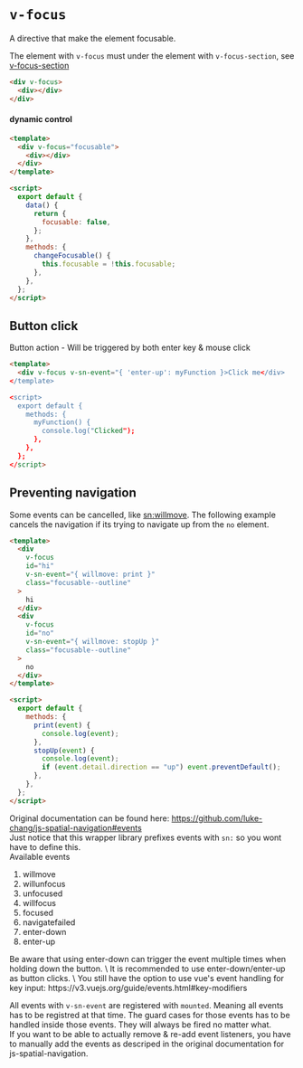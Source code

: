# `v-focus`

A directive that make the element focusable.

The element with `v-focus` must under the element with `v-focus-section`, see [v-focus-section](#v-focus-section)

```html
<div v-focus>
  <div></div>
</div>
```

#### dynamic control

```html
<template>
  <div v-focus="focusable">
    <div></div>
  </div>
</template>

<script>
  export default {
    data() {
      return {
        focusable: false,
      };
    },
    methods: {
      changeFocusable() {
        this.focusable = !this.focusable;
      },
    },
  };
</script>
```

## Button click

Button action - Will be triggered by both enter key & mouse click

```html
<template>
  <div v-focus v-sn-event="{ 'enter-up': myFunction }>Click me</div>
</template>

<script>
  export default {
    methods: {
      myFunction() {
        console.log("Clicked");
      },
    },
  };
</script>
```

## Preventing navigation

Some events can be cancelled, like [sn:willmove](https://github.com/luke-chang/js-spatial-navigation#snwillmove).
The following example cancels the navigation if its trying to navigate up from the `no` element.

```html
<template>
  <div
    v-focus
    id="hi"
    v-sn-event="{ willmove: print }"
    class="focusable--outline"
  >
    hi
  </div>
  <div
    v-focus
    id="no"
    v-sn-event="{ willmove: stopUp }"
    class="focusable--outline"
  >
    no
  </div>
</template>

<script>
  export default {
    methods: {
      print(event) {
        console.log(event);
      },
      stopUp(event) {
        console.log(event);
        if (event.detail.direction == "up") event.preventDefault();
      },
    },
  };
</script>
```

Original documentation can be found here: https://github.com/luke-chang/js-spatial-navigation#events \
Just notice that this wrapper library prefixes events with `sn:` so you wont have to define this. \
Available events

<ol>
  <li>willmove</li>
  <li>willunfocus</li>
  <li>unfocused</li>
  <li>willfocus</li>
  <li>focused</li>
  <li>navigatefailed</li>
  <li>enter-down</li>
  <li>enter-up </li>
</ol>
Be aware that using enter-down can trigger the event multiple times when holding down the button. \
It is recommended to use enter-down/enter-up as button clicks. \
You still have the option to use vue's event handling for key input: https://v3.vuejs.org/guide/events.html#key-modifiers

All events with `v-sn-event` are registered with `mounted`. Meaning all events has to be registred at that time. The guard cases for those events has to be handled inside those events. They will always be fired no matter what.\
If you want to be able to actually remove & re-add event listeners, you have to manually add the events as descriped in the original documentation for js-spatial-navigation.
